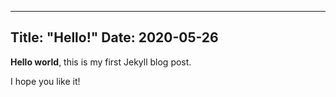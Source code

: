 ----
Title: "Hello!"
Date: 2020-05-26
----

**Hello world**, this is my first Jekyll blog post.

I hope you like it!
